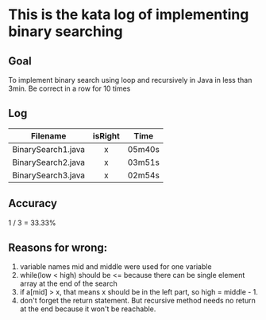 # This is the kata log of implementing binary searching 

## Goal
To implement binary search using loop and recursively in Java in less than 3min.
Be correct in a row for 10 times

## Log

| Filename           | isRight    | Time |
| ------------------ |:----------:|:----:|
| BinarySearch1.java |x           |05m40s|
| BinarySearch2.java |x           |03m51s|
| BinarySearch3.java |x           |02m54s|

## Accuracy
1 / 3 = 33.33%

## Reasons for wrong:
1. variable names mid and middle were used for one variable
2. while(low < high) should be <= because there can be single element array at the end of the search
3. if a[mid] > x, that means x should be in the left part, so high = middle - 1. 
4. don't forget the return statement. But recursive method needs no return at the end because it won't be reachable.
